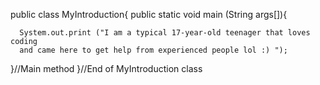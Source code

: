 public class MyIntroduction{
  public static void main (String args[]){
  
      System.out.print ("I am a typical 17-year-old teenager that loves coding
      and came here to get help from experienced people lol :) ");
      
  }//Main method
}//End of MyIntroduction class
